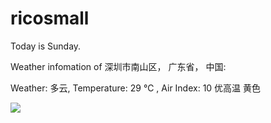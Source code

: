 # ricosmall

Today is Sunday.

Weather infomation of 深圳市南山区， 广东省， 中国: 

Weather: 多云, Temperature: 29 ℃ , Air Index: 10 优高温 黄色

<img src="https://github-readme-stats.vercel.app/api?username=ricosmall&show_icons=true" />
